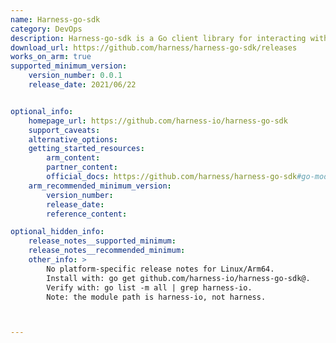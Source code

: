 ```yaml
---
name: Harness-go-sdk
category: DevOps
description: Harness-go-sdk is a Go client library for interacting with the Harness platform's GraphQL and Config-as-Code APIs, enabling developers to automate CI/CD pipelines and manage infrastructure as code.
download_url: https://github.com/harness/harness-go-sdk/releases
works_on_arm: true
supported_minimum_version:
    version_number: 0.0.1
    release_date: 2021/06/22


optional_info:
    homepage_url: https://github.com/harness-io/harness-go-sdk
    support_caveats:
    alternative_options:
    getting_started_resources:
        arm_content:
        partner_content:
        official_docs: https://github.com/harness/harness-go-sdk#go-modules
    arm_recommended_minimum_version:
        version_number:
        release_date:
        reference_content:

optional_hidden_info:
    release_notes__supported_minimum:
    release_notes__recommended_minimum:
    other_info: >
        No platform-specific release notes for Linux/Arm64.
        Install with: go get github.com/harness-io/harness-go-sdk@.
        Verify with: go list -m all | grep harness-io.
        Note: the module path is harness-io, not harness.



---
```

